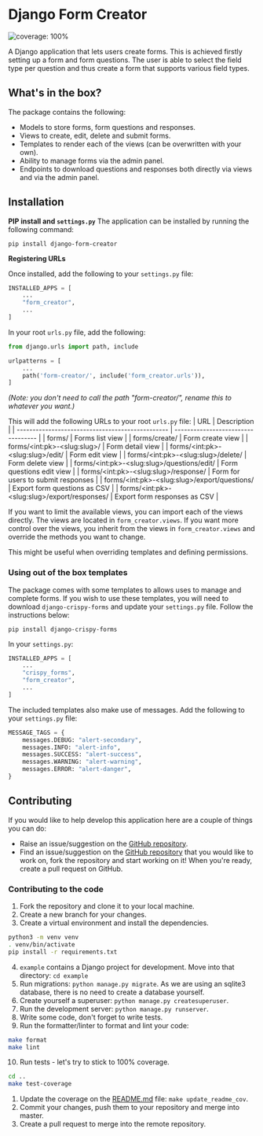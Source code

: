 # Django Form Creator

![coverage: 100%](https://img.shields.io/badge/coverage-100%25-green.svg)

A Django application that lets users create forms. This is achieved firstly setting up a form and form questions. The user is able to select the field type per question and thus create a form that supports various field types.

## What's in the box?
The package contains the following:
* Models to store forms, form questions and responses.
* Views to create, edit, delete and submit forms.
* Templates to render each of the views (can be overwritten with your own).
* Ability to manage forms via the admin panel.
* Endpoints to download questions and responses both directly via views and via the admin panel.

## Installation

**PIP install and `settings.py`**
The application can be installed by running the following command:
```
pip install django-form-creator
```

**Registering URLs**


Once installed, add the following to your `settings.py` file:
```python
INSTALLED_APPS = [
    ...
    "form_creator",
    ...
]
```

In your root `urls.py` file, add the following:
```python
from django.urls import path, include

urlpatterns = [
    ...
    path('form-creator/', include('form_creator.urls')),
]
```
*(Note: you don't need to call the path "form-creator/", rename this to whatever you want.)*

This will add the following URLs to your root `urls.py` file:
| URL                                              | Description                        |
| ------------------------------------------------ | ---------------------------------- |
| forms/                                           | Forms list view                    |
| forms/create/                                    | Form create view                   |
| forms/\<int:pk\>-\<slug:slug\>/                  | Form detail view                   |
| forms/\<int:pk\>-\<slug:slug\>/edit/             | Form edit view                     |
| forms/\<int:pk\>-\<slug:slug\>/delete/           | Form delete view                   |
| forms/\<int:pk\>-\<slug:slug\>/questions/edit/   | Form questions edit view           |
| forms/\<int:pk\>-\<slug:slug\>/response/         | Form for users to submit responses |
| forms/\<int:pk\>-\<slug:slug\>/export/questions/ | Export form questions as CSV       |
| forms/\<int:pk\>-\<slug:slug\>/export/responses/ | Export form responses as CSV       |

If you want to limit the available views, you can import each of the views directly. The views are located in `form_creator.views`. If you want more control over the views, you inherit from the views in `form_creator.views` and override the methods you want to change.

This might be useful when overriding templates and defining permissions.

### Using out of the box templates
The package comes with some templates to allows uses to manage and complete forms. If you wish to use these templates, you will need to download `django-crispy-forms` and update your `settings.py` file. Follow the instructions below:

```
pip install django-crispy-forms
```

In your `settings.py`:
```python
INSTALLED_APPS = [
    ...
    "crispy_forms",
    "form_creator",
    ...
]
```


The included templates also make use of messages. Add the following to your `settings.py` file:

```python
MESSAGE_TAGS = {
    messages.DEBUG: "alert-secondary",
    messages.INFO: "alert-info",
    messages.SUCCESS: "alert-success",
    messages.WARNING: "alert-warning",
    messages.ERROR: "alert-danger",
}
```

## Contributing
If you would like to help develop this application here are a couple of things you can do:
* Raise an issue/suggestion on the [GitHub repository](https://github.com/Salaah01/django-form-creator/issues).
* Find an issue/suggestion on the [GitHub repository](https://github.com/Salaah01/django-form-creator/issues) that you would like to work on, fork the repository and start working on it! When you're ready, create a pull request on GitHub.

### Contributing to the code
1. Fork the repository and clone it to your local machine.
2. Create a new branch for your changes.
3. Create a virtual environment and install the dependencies.
```bash
python3 -m venv venv
. venv/bin/activate
pip install -r requirements.txt
```
4. `example` contains a Django project for development. Move into that directory: `cd example`
5. Run migrations: `python manage.py migrate`. As we are using an sqlite3 database, there is no need to create a database yourself.
6. Create yourself a superuser: `python manage.py createsuperuser`.
7. Run the development server: `python manage.py runserver`.
8. Write some code, don't forget to write tests.
9. Run the formatter/linter to format and lint your code:
```bash
make format
make lint
```
10. Run tests - let's try to stick to 100% coverage.
```bash
cd ..
make test-coverage
```
1.  Update the coverage on the [README.md](https://github.com/Salaah01/django-form-creator/blob/master/README.md) file: `make update_readme_cov`.
2.  Commit your changes, push them to your repository and merge into master.
3.  Create a pull request to merge into the remote repository.
